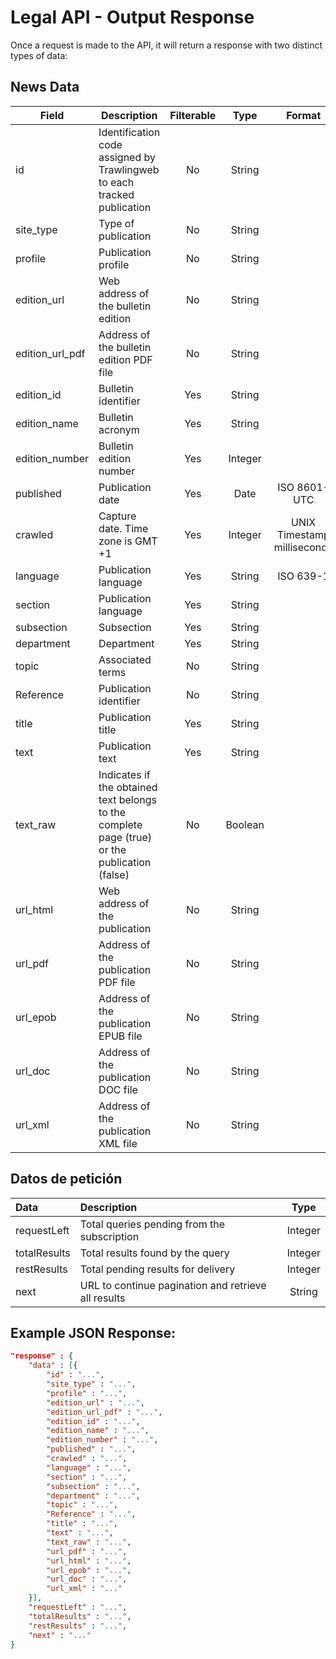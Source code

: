 # Legal API - Output Response

Once a request is made to the API, it will return a response with two distinct types of data:

## News Data

| Field           | Description                                                                                   | Filterable |  Type   |           Format            |
| --------------- | --------------------------------------------------------------------------------------------- | :--------: | :-----: | :-------------------------: |
| id              | Identification code assigned by Trawlingweb to each tracked publication                       |     No     | String  |                             |
| site_type       | Type of publication                                                                           |     No     | String  |                             |
| profile         | Publication profile                                                                           |     No     | String  |                             |
| edition_url     | Web address of the bulletin edition                                                           |     No     | String  |                             |
| edition_url_pdf | Address of the bulletin edition PDF file                                                      |     No     | String  |                             |
| edition_id      | Bulletin identifier                                                                           |    Yes     | String  |                             |
| edition_name    | Bulletin acronym                                                                              |    Yes     | String  |                             |
| edition_number  | Bulletin edition number                                                                       |    Yes     | Integer |                             |
| published       | Publication date                                                                              |    Yes     |  Date   |        ISO 8601-UTC         |
| crawled         | Capture date. Time zone is GMT +1                                                             |    Yes     | Integer | UNIX Timestamp milliseconds |
| language        | Publication language                                                                          |    Yes     | String  |          ISO 639-1          |
| section         | Publication language                                                                          |    Yes     | String  |                             |
| subsection      | Subsection                                                                                    |    Yes     | String  |                             |
| department      | Department                                                                                    |    Yes     | String  |                             |
| topic           | Associated terms                                                                              |     No     | String  |                             |
| Reference       | Publication identifier                                                                        |     No     | String  |                             |
| title           | Publication title                                                                             |    Yes     | String  |                             |
| text            | Publication text                                                                              |    Yes     | String  |                             |
| text_raw        | Indicates if the obtained text belongs to the complete page (true) or the publication (false) |     No     | Boolean |                             |
| url_html        | Web address of the publication                                                                |     No     | String  |                             |
| url_pdf         | Address of the publication PDF file                                                           |     No     | String  |                             |
| url_epob        | Address of the publication EPUB file                                                          |     No     | String  |                             |
| url_doc         | Address of the publication DOC file                                                           |     No     | String  |                             |
| url_xml         | Address of the publication XML file                                                           |     No     | String  |                             |

## Datos de petición

| Data         | Description                                         |  Type   |
| :----------- | :-------------------------------------------------- | :-----: |
| requestLeft  | Total queries pending from the subscription         | Integer |
| totalResults | Total results found by the query                    | Integer |
| restResults  | Total pending results for delivery                  | Integer |
| next         | URL to continue pagination and retrieve all results | String  |

## Example JSON Response:

```json
"response" : {
    "data" : [{
        "id" : "...",
        "site_type" : "...",
        "profile" : "...",
        "edition_url" : "...",
        "edition_url_pdf" : "...",
        "edition_id" : "...",
        "edition_name" : "...",
        "edition_number" : "...",
        "published" : "...",
        "crawled" : "...",
        "language" : "...",
        "section" : "...",
        "subsection" : "...",
        "department" : "...",
        "topic" : "...",
        "Reference" : "...",
        "title" : "...",
        "text" : "...",
        "text_raw" : "...",
        "url_pdf" : "...",
        "url_html" : "...",
        "url_epob" : "...",
        "url_doc" : "...",
        "url_xml" : "..."
    }],
    "requestLeft" : "...",
    "totalResults" : "...",
    "restResults" : "...",
    "next" : "..."
}
```
